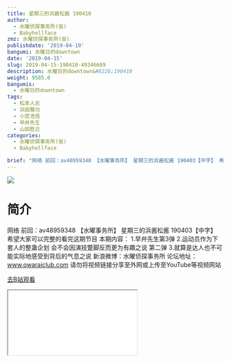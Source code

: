 ```yaml
---
title: 星期三的浜酱松酱 190410
author:
  - 水曜侦探事务所(仮)
  - Babyhellface
zmz: 水曜侦探事务所(仮)
publishdate: '2019-04-10'
bangumi: 水曜日的downtown
date: '2019-04-15'
slug: 2019-04-15-190410-49346689
description: 水曜日的downtown&#8226;190410
weight: 9585.0
bangumis:
  - 水曜日的downtown
tags:
  - 松本人志
  - 浜田雅功
  - 小宫浩信
  - 早弁先生
  - 山田胜己
categories:
  - 水曜侦探事务所(仮)
  - Babyhellface

brief: "网络 前回：av48959348 【水曜事务所】 星期三的浜酱松酱 190403【中字】 希望大家可以完整的看完这期节目 本期内容： 1.早弁先生第3弹 2.运动员作为下套人的整蛊企划 会不会因演技蹩脚反而更为有趣之说 第二弹 3.就算是达人也不可能实际地感受到背后的气息之说 新浪微博：水曜侦探事务所 论坛地址：www.owaraiclub.com 请勿将视频链接分享至外网或上传至YouTube等视频网站"
---
```

![](https://raw.githubusercontent.com/tcgriffith/owaraisite/master/static/tmpimg/56xJp5I.jpg)
# 简介  
网络
前回：av48959348 【水曜事务所】 星期三的浜酱松酱 190403【中字】
希望大家可以完整的看完这期节目
本期内容：
1.早弁先生第3弹
2.运动员作为下套人的整蛊企划 会不会因演技蹩脚反而更为有趣之说 第二弹
3.就算是达人也不可能实际地感受到背后的气息之说
新浪微博：水曜侦探事务所    论坛地址：www.owaraiclub.com
请勿将视频链接分享至外网或上传至YouTube等视频网站  

[去B站观看](https://www.bilibili.com/video/av49346689/)
<div class ="resp-container"><iframe class="testiframe" src="//player.bilibili.com/player.html?aid=49346689"", scrolling="no", allowfullscreen="true" > </iframe></div> 
